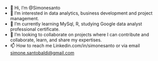 - 👋 Hi, I’m @Simonesanto 
- 👀 I’m interested in data analytics, business development and project management.
- 🌱 I’m currently learning MySql, R, studying Google data analyst professional certificate.
- 💞️ I’m looking to collaborate on projects where I can contribute and collaborate, learn, and share my expertises.
- 📫 How to reach me Linkedin.com/in/simonesanto or via email simone.santobaldi@gmail.com

<!---
Simonesanto/Simonesanto is a ✨ special ✨ repository because its `README.md` (this file) appears on your GitHub profile.
You can click the Preview link to take a look at your changes.
--->

